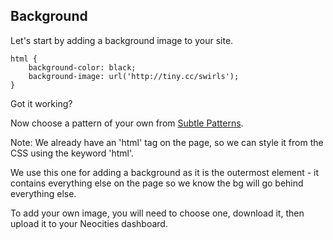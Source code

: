 ## Background

Let's start by adding a background image to your site.

    html {
        background-color: black;
        background-image: url('http://tiny.cc/swirls');
    }

Got it working?

Now choose a pattern of your own from [Subtle Patterns](http://subtlepatterns.com/).

Note:
We already have an 'html' tag on the page, so we can style it from the CSS using the keyword 'html'.

We use this one for adding a background as it is the outermost element - it contains everything else on the page so we know the bg will go behind everything else.

To add your own image, you will need to choose one, download it, then upload it to your Neocities dashboard.